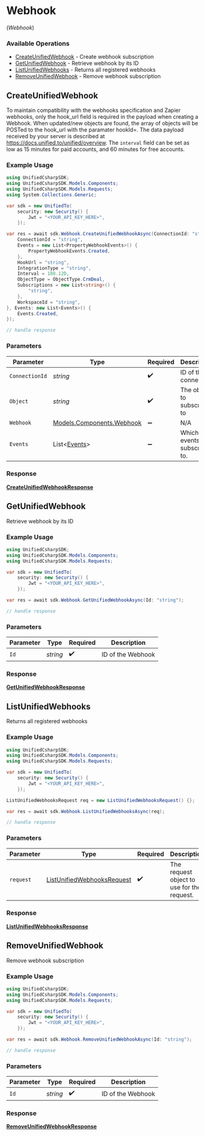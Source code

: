 # Webhook
(*Webhook*)

### Available Operations

* [CreateUnifiedWebhook](#createunifiedwebhook) - Create webhook subscription
* [GetUnifiedWebhook](#getunifiedwebhook) - Retrieve webhook by its ID
* [ListUnifiedWebhooks](#listunifiedwebhooks) - Returns all registered webhooks
* [RemoveUnifiedWebhook](#removeunifiedwebhook) - Remove webhook subscription

## CreateUnifiedWebhook

To maintain compatibility with the webhooks specification and Zapier webhooks, only the hook_url field is required in the payload when creating a Webhook.  When updated/new objects are found, the array of objects will be POSTed to the hook_url with the paramater hookId=<hookId>. The data payload received by your server is described at https://docs.unified.to/unified/overview.  The `interval` field can be set as low as 15 minutes for paid accounts, and 60 minutes for free accounts.

### Example Usage

```csharp
using UnifiedCsharpSDK;
using UnifiedCsharpSDK.Models.Components;
using UnifiedCsharpSDK.Models.Requests;
using System.Collections.Generic;

var sdk = new UnifiedTo(
    security: new Security() {
        Jwt = "<YOUR_API_KEY_HERE>",
    });

var res = await sdk.Webhook.CreateUnifiedWebhookAsync(ConnectionId: "string", Object: "string", Webhook: new Models.Components.Webhook() {
    ConnectionId = "string",
    Events = new List<PropertyWebhookEvents>() {
        PropertyWebhookEvents.Created,
    },
    HookUrl = "string",
    IntegrationType = "string",
    Interval = 188.12D,
    ObjectType = ObjectType.CrmDeal,
    Subscriptions = new List<string>() {
        "string",
    },
    WorkspaceId = "string",
}, Events: new List<Events>() {
    Events.Created,
});

// handle response
```

### Parameters

| Parameter                                                       | Type                                                            | Required                                                        | Description                                                     |
| --------------------------------------------------------------- | --------------------------------------------------------------- | --------------------------------------------------------------- | --------------------------------------------------------------- |
| `ConnectionId`                                                  | *string*                                                        | :heavy_check_mark:                                              | ID of the connection                                            |
| `Object`                                                        | *string*                                                        | :heavy_check_mark:                                              | The object to subscribe to                                      |
| `Webhook`                                                       | [Models.Components.Webhook](../../Models/Components/Webhook.md) | :heavy_minus_sign:                                              | N/A                                                             |
| `Events`                                                        | List<[Events](../../Models/Requests/Events.md)>                 | :heavy_minus_sign:                                              | Which events to subscribe to.                                   |


### Response

**[CreateUnifiedWebhookResponse](../../Models/Requests/CreateUnifiedWebhookResponse.md)**


## GetUnifiedWebhook

Retrieve webhook by its ID

### Example Usage

```csharp
using UnifiedCsharpSDK;
using UnifiedCsharpSDK.Models.Components;
using UnifiedCsharpSDK.Models.Requests;

var sdk = new UnifiedTo(
    security: new Security() {
        Jwt = "<YOUR_API_KEY_HERE>",
    });

var res = await sdk.Webhook.GetUnifiedWebhookAsync(Id: "string");

// handle response
```

### Parameters

| Parameter          | Type               | Required           | Description        |
| ------------------ | ------------------ | ------------------ | ------------------ |
| `Id`               | *string*           | :heavy_check_mark: | ID of the Webhook  |


### Response

**[GetUnifiedWebhookResponse](../../Models/Requests/GetUnifiedWebhookResponse.md)**


## ListUnifiedWebhooks

Returns all registered webhooks

### Example Usage

```csharp
using UnifiedCsharpSDK;
using UnifiedCsharpSDK.Models.Components;
using UnifiedCsharpSDK.Models.Requests;

var sdk = new UnifiedTo(
    security: new Security() {
        Jwt = "<YOUR_API_KEY_HERE>",
    });

ListUnifiedWebhooksRequest req = new ListUnifiedWebhooksRequest() {};

var res = await sdk.Webhook.ListUnifiedWebhooksAsync(req);

// handle response
```

### Parameters

| Parameter                                                                         | Type                                                                              | Required                                                                          | Description                                                                       |
| --------------------------------------------------------------------------------- | --------------------------------------------------------------------------------- | --------------------------------------------------------------------------------- | --------------------------------------------------------------------------------- |
| `request`                                                                         | [ListUnifiedWebhooksRequest](../../Models/Requests/ListUnifiedWebhooksRequest.md) | :heavy_check_mark:                                                                | The request object to use for the request.                                        |


### Response

**[ListUnifiedWebhooksResponse](../../Models/Requests/ListUnifiedWebhooksResponse.md)**


## RemoveUnifiedWebhook

Remove webhook subscription

### Example Usage

```csharp
using UnifiedCsharpSDK;
using UnifiedCsharpSDK.Models.Components;
using UnifiedCsharpSDK.Models.Requests;

var sdk = new UnifiedTo(
    security: new Security() {
        Jwt = "<YOUR_API_KEY_HERE>",
    });

var res = await sdk.Webhook.RemoveUnifiedWebhookAsync(Id: "string");

// handle response
```

### Parameters

| Parameter          | Type               | Required           | Description        |
| ------------------ | ------------------ | ------------------ | ------------------ |
| `Id`               | *string*           | :heavy_check_mark: | ID of the Webhook  |


### Response

**[RemoveUnifiedWebhookResponse](../../Models/Requests/RemoveUnifiedWebhookResponse.md)**


